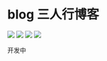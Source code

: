 # blog 三人行博客

[![](https://img.shields.io/badge/blog-三人行博客-red)](http://121.41.59.128/index)
[![](https://img.shields.io/badge/build-SpringSecurity5.3.7%20-green)](https://spring.io/projects/spring-security)
[![](https://img.shields.io/badge/build-minio8.0%2B-blue)](http://docs.minio.org.cn/docs/master/distributed-minio-quickstart-guide)
[![](https://img.shields.io/badge/build-SpringBoot2.3.7-brightgreen)](https://spring.io/projects/spring-boot)

开发中